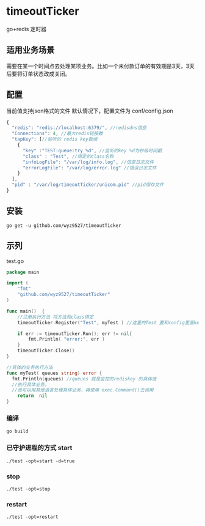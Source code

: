 # timeoutTicker
go+redis 定时器

## 适用业务场景
需要在某一个时间点去处理某项业务。比如一个未付款订单的有效期是3天，3天后要将订单状态改成关闭。

## 配置
当前值支持json格式的文件
默认情况下，配置文件为 conf/config.json
```javascript
{
  "redis": "redis://localhost:6379/", //redisdns信息
  "Connections": 4, //最大redis链接数
  "tapKey": [//监听的 redis key数组
    {
      "key" :"TEST:queue:try_%d", //监听的key %d为秒级时间戳
      "class" : "Test", //绑定的class名称
      "infoLogFile": "/var/log/info.log", //信息日志文件
      "errorLogFile": "/var/log/error.log" //错误日志文件
    }
  ],
  "pid" : "/var/log/timeoutTicker/unicom.pid" //pid保存文件
}
```

## 安装
```shell
go get -u github.com/wyz9527/timeoutTicker
```

## 示列
test.go
```go
package main

import (
	"fmt"
	"github.com/wyz9527/timeoutTicker"
)

func main()  {
	//注册执行方法 将方法和class绑定
	timeoutTicker.Register("Test", myTest ) //这里的Test 要和config里面key 里面的class 名称一致

	if err := timeoutTicker.Run(); err != nil{
		fmt.Println( "error:", err )
	}
	timeoutTicker.Close()
}

//具体的业务执行方法
func myTest( queues string) error {
  fmt.Println(queues) //queues 就是监控的rediskey 的具体值
  //执行具体业务，
  //也可以用其他语言处理具体业务，再使用 exec.Command()去调用
	return  nil
}
```

### 编译
```shell
go build
```

### 已守护进程的方式 start
```shell
./test -opt=start -d=true
```

### stop
```shell
./test -opt=stop
```

### restart
```shell
./test -opt=restart
```


